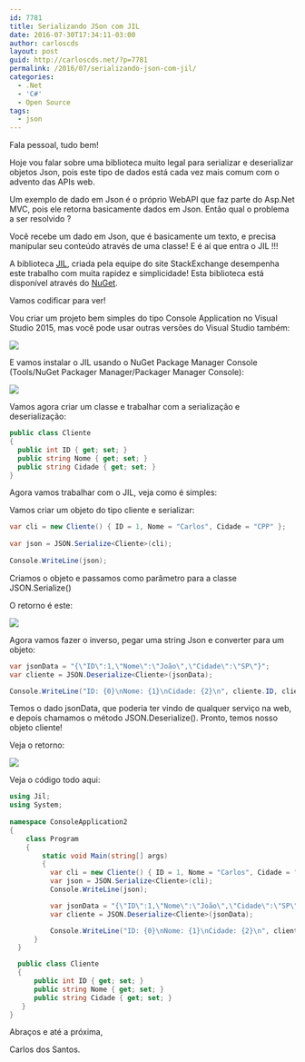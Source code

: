 ```yaml
---
id: 7781
title: Serializando JSon com JIL
date: 2016-07-30T17:34:11-03:00
author: carloscds
layout: post
guid: http://carloscds.net/?p=7781
permalink: /2016/07/serializando-json-com-jil/
categories:
  - .Net
  - 'C#'
  - Open Source
tags:
  - json
---
```

Fala pessoal, tudo bem!

Hoje vou falar sobre uma biblioteca muito legal para serializar e deserializar objetos Json, pois este tipo de dados está cada vez mais comum com o advento das APIs web.

Um exemplo de dado em Json é o próprio WebAPI que faz parte do Asp.Net MVC, pois ele retorna basicamente dados em Json. Então qual o problema a ser resolvido ? 

Você recebe um dado em Json, que é basicamente um texto, e precisa manipular seu conteúdo através de uma classe! E é aí que entra o JIL !!!

A biblioteca [JIL](https://github.com/kevin-montrose/Jil), criada pela equipe do site StackExchange desempenha este trabalho com muita rapidez e simplicidade! Esta biblioteca está disponível através do [NuGet](https://www.nuget.org/packages/Jil/).

Vamos codificar para ver!

Vou criar um projeto bem simples do tipo Console Application no Visual Studio 2015, mas você pode usar outras versões do Visual Studio também:

![]( wp-content/uploads/2016/07/image_thumb1.png)

E vamos instalar o JIL usando o NuGet Package Manager Console (Tools/NuGet Packager Manager/Packager Manager Console):

![]( wp-content/uploads/2016/07/image_thumb3.png)

Vamos agora criar um classe e trabalhar com a serialização e deserialização:

```csharp
public class Cliente
{
  public int ID { get; set; }
  public string Nome { get; set; }
  public string Cidade { get; set; }
}
```

Agora vamos trabalhar com o JIL, veja como é simples:

Vamos criar um objeto do tipo cliente e serializar:
```csharp
var cli = new Cliente() { ID = 1, Nome = "Carlos", Cidade = "CPP" };
  
var json = JSON.Serialize<Cliente>(cli);
  
Console.WriteLine(json);
```   

Criamos o objeto e passamos como parâmetro para a classe JSON.Serialize()

O retorno é este:

![]( wp-content/uploads/2016/07/image_thumb.png)

Agora vamos fazer o inverso, pegar uma string Json e converter para um objeto:

```csharp
var jsonData = "{\"ID\":1,\"Nome\":\"João\",\"Cidade\":\"SP\"}";
var cliente = JSON.Deserialize<Cliente>(jsonData);

Console.WriteLine("ID: {0}\nNome: {1}\nCidade: {2}\n", cliente.ID, cliente.Nome, cliente.Cidade);
```

Temos o dado jsonData, que poderia ter vindo de qualquer serviço na web, e depois chamamos o método JSON.Deserialize(). Pronto, temos nosso objeto cliente!

Veja o retorno:

![]( wp-content/uploads/2016/07/image_thumb-1.png)

Veja o código todo aqui:

```csharp
using Jil;
using System;
     
namespace ConsoleApplication2
{
    class Program
    {
        static void Main(string[] args)
        {
          var cli = new Cliente() { ID = 1, Nome = "Carlos", Cidade = "CPP" };
          var json = JSON.Serialize<Cliente>(cli);
          Console.WriteLine(json);

          var jsonData = "{\"ID\":1,\"Nome\":\"João\",\"Cidade\":\"SP\"}";
          var cliente = JSON.Deserialize<Cliente>(jsonData);

          Console.WriteLine("ID: {0}\nNome: {1}\nCidade: {2}\n", cliente.ID, cliente.Nome, cliente.Cidade);
      }
  }

  public class Cliente
  {
      public int ID { get; set; }
      public string Nome { get; set; }
      public string Cidade { get; set; }
   }
}
```

Abraços e até a próxima,

Carlos dos Santos.